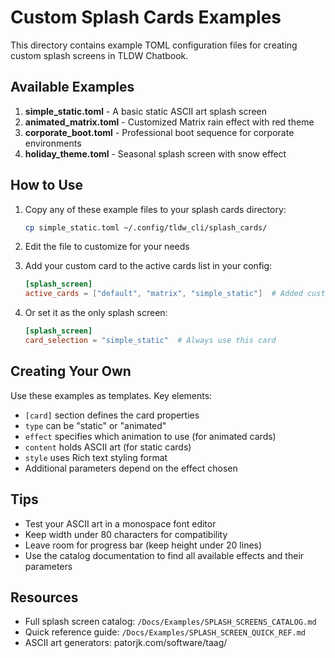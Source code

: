 # Custom Splash Cards Examples

This directory contains example TOML configuration files for creating custom splash screens in TLDW Chatbook.

## Available Examples

1. **simple_static.toml** - A basic static ASCII art splash screen
2. **animated_matrix.toml** - Customized Matrix rain effect with red theme
3. **corporate_boot.toml** - Professional boot sequence for corporate environments
4. **holiday_theme.toml** - Seasonal splash screen with snow effect

## How to Use

1. Copy any of these example files to your splash cards directory:
   ```bash
   cp simple_static.toml ~/.config/tldw_cli/splash_cards/
   ```

2. Edit the file to customize for your needs

3. Add your custom card to the active cards list in your config:
   ```toml
   [splash_screen]
   active_cards = ["default", "matrix", "simple_static"]  # Added custom card
   ```

4. Or set it as the only splash screen:
   ```toml
   [splash_screen]
   card_selection = "simple_static"  # Always use this card
   ```

## Creating Your Own

Use these examples as templates. Key elements:

- `[card]` section defines the card properties
- `type` can be "static" or "animated"
- `effect` specifies which animation to use (for animated cards)
- `content` holds ASCII art (for static cards)
- `style` uses Rich text styling format
- Additional parameters depend on the effect chosen

## Tips

- Test your ASCII art in a monospace font editor
- Keep width under 80 characters for compatibility
- Leave room for progress bar (keep height under 20 lines)
- Use the catalog documentation to find all available effects and their parameters

## Resources

- Full splash screen catalog: `/Docs/Examples/SPLASH_SCREENS_CATALOG.md`
- Quick reference guide: `/Docs/Examples/SPLASH_SCREEN_QUICK_REF.md`
- ASCII art generators: patorjk.com/software/taag/